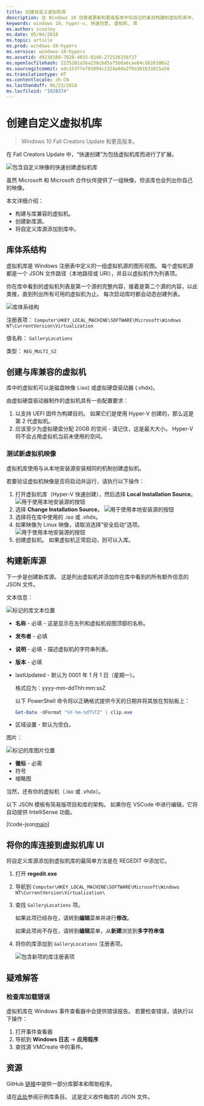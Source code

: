 ```yaml
---
title: 创建自定义虚拟机库
description: 在 Windows 10 创意者更新和更高版本中将自己的条目构建到虚拟机库中。
keywords: windows 10, hyper-v, 快速创意, 虚拟机, 库
ms.author: scooley
ms.date: 05/04/2018
ms.topic: article
ms.prod: windows-10-hyperv
ms.service: windows-10-hyperv
ms.assetid: d9238389-7028-4015-8140-27253b156f37
ms.openlocfilehash: 2235201a56a238cbd5a75b0a6cae64cdb26108a2
ms.sourcegitcommit: edc153ffef01094c2324a0da2f9a301b31015a58
ms.translationtype: HT
ms.contentlocale: zh-CN
ms.lasthandoff: 06/23/2018
ms.locfileid: "1928374"
---
```

# <a name="create-a-custom-virtual-machine-gallery"></a>创建自定义虚拟机库

> Windows 10 Fall Creators Update 和更高版本。

在 Fall Creators Update 中，“快速创建”为包括虚拟机库而进行了扩展。

![包含自定义映像的快速创建虚拟机库](media/vmgallery.png)

虽然 Microsoft 和 Microsoft 合作伙伴提供了一组映像，但该库也会列出你自己的映像。

本文详细介绍：

* 构建与库兼容的虚拟机。
* 创建新库源。
* 将自定义库源添加到库中。

## <a name="gallery-architecture"></a>库体系结构

虚拟机库是 Windows 注册表中定义的一组虚拟机源的图形视图。  每个虚拟机源都是一个 JSON 文件路径（本地路径或 URI），并且以虚拟机作为列表项。

你在库中看到的虚拟机列表是第一个源的完整内容，接着是第二个源的内容，以此类推，直到列出所有可用的虚拟机为止。  每次启动库时都会动态创建列表。

![库体系结构](media/vmgallery-architecture.png)

注册表项： `Computer\HKEY_LOCAL_MACHINE\SOFTWARE\Microsoft\Windows NT\CurrentVersion\Virtualization`

值名称： `GalleryLocations`

类型： `REG_MULTI_SZ`

## <a name="create-gallery-compatible-virtual-machines"></a>创建与库兼容的虚拟机

库中的虚拟机可以是磁盘映像 (.iso) 或虚拟硬盘驱动器 (.vhdx)。

由虚拟硬盘驱动器制作的虚拟机具有一些配置要求：

1. 以支持 UEFI 固件为构建目的。 如果它们是使用 Hyper-V 创建的，那么这是第 2 代虚拟机。
1. 应该至少为虚拟硬盘分配 20GB 的空间 - 请记住，这是最大大小。  Hyper-V 将不会占用虚拟机当前未使用的空间。

### <a name="testing-a-new-vm-image"></a>测试新虚拟机映像

虚拟机库使用与从本地安装源安装相同的机制创建虚拟机。

若要验证虚拟机映像是否将启动并运行，请执行以下操作：

1. 打开虚拟机库（Hyper-V 快速创建），然后选择 **Local Installation Source**。
  ![用于使用本地安装源的按钮](media/use-local-source.png)
1. 选择 **Change Installation Source**。
  ![用于使用本地安装源的按钮](media/change-source.png)
1. 选择将在库中使用的 .iso 或 .vhdx。
1. 如果映像为 Linux 映像，请取消选择“安全启动”选项。
  ![用于使用本地安装源的按钮](media/toggle-secure-boot.png)
1. 创建虚拟机。  如果虚拟机正常启动，则可以入库。

## <a name="build-a-new-gallery-source"></a>构建新库源

下一步是创建新库源。  这是列出虚拟机并添加你在库中看到的所有额外信息的 JSON 文件。

文本信息：

![标记的库文本位置](media/gallery-text.png)

* **名称** - 必填 - 这是显示在左列和虚拟机视图顶部的名称。
* **发布者** - 必填
* **说明** - 必填 - 描述虚拟机的字符串列表。
* **版本** - 必填
* lastUpdated - 默认为 0001 年 1 月 1 日（星期一）。

  格式应为：yyyy-mm-ddThh:mm:ssZ

  以下 PowerShell 命令将以正确格式提供今天的日期并将其放在剪贴板上：

  ``` PowerShell
  Get-Date -UFormat "%Y-%m-%dT%TZ" | clip.exe
  ```

* 区域设置 - 默认为空白。

图片：

![标记的库图片位置](media/gallery-pictures.png)

* **徽标** - 必需
* 符号
* 缩略图

当然，还有你的虚拟机（.iso 或 .vhdx）。

以下 JSON 模板有简易版项目和库的架构。  如果你在 VSCode 中进行编辑，它将自动提供 IntelliSense 功能。

[!code-json[main](../../../hyperv-tools/vmgallery/vm-gallery-template.json)]

## <a name="connect-your-gallery-to-the-vm-gallery-ui"></a>将你的库连接到虚拟机库 UI

将自定义库源添加到虚拟机库的最简单方法是在 REGEDIT 中添加它。

1. 打开 **regedit.exe**
1. 导航到 `Computer\HKEY_LOCAL_MACHINE\SOFTWARE\Microsoft\Windows NT\CurrentVersion\Virtualization\`
1. 查找 `GalleryLocations` 项。

    如果此项已经存在，请转到**编辑**菜单并进行**修改**。

    如果此项尚不存在，请转到**编辑**菜单，从**新建**浏览到**多字符串值**

1. 将你的库添加到 `GalleryLocations` 注册表项。

    ![包含新项的库注册表项](media/new-gallery-uri.png)

## <a name="troubleshooting"></a>疑难解答

### <a name="check-for-errors-loading-gallery"></a>检查库加载错误

虚拟机库在 Windows 事件查看器中会提供错误报告。  若要检查错误，请执行以下操作：

1. 打开事件查看器
1. 导航到 **Windows 日志** -> **应用程序**
1. 查找源 VMCreate 中的事件。

## <a name="resources"></a>资源

GitHub [链接](https://github.com/MicrosoftDocs/Virtualization-Documentation/tree/live/hyperv-tools/vmgallery)中提供一部分库脚本和帮助程序。

请在[此处](https://go.microsoft.com/fwlink/?linkid=851584)参阅示例库条目。  这是定义收件箱库的 JSON 文件。
